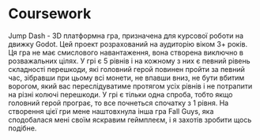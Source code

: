 # Coursework
Jump Dash - 3D платформна гра, призначена для курсової роботи на движку Godot. Цей проект розрахований на аудиторію віком 3+ років. Ця гра не має смислового навантаження, вона створена виключно в розважальних цілях. У грі є 5 рівнів і на кожному з них є певний рівень складності перешкоди, які головний герой повинен пройти за певний час, зібравши при цьому всі монети, не впавши вниз, не бути вбитим ворогом, який вас переслідуватиме протягом усіх рівнів і не потрапити на різні колючі перешкоди. У грі є тільки одна спроба, тобто якщо головний герой програє, то все почнеться спочатку з 1 рівня. На створення цієї гри мене наштовхнула інша гра Fall Guys, яка сподобалася мені своїм яскравим геймплеєм, і я захотів зробити щось подібне.
